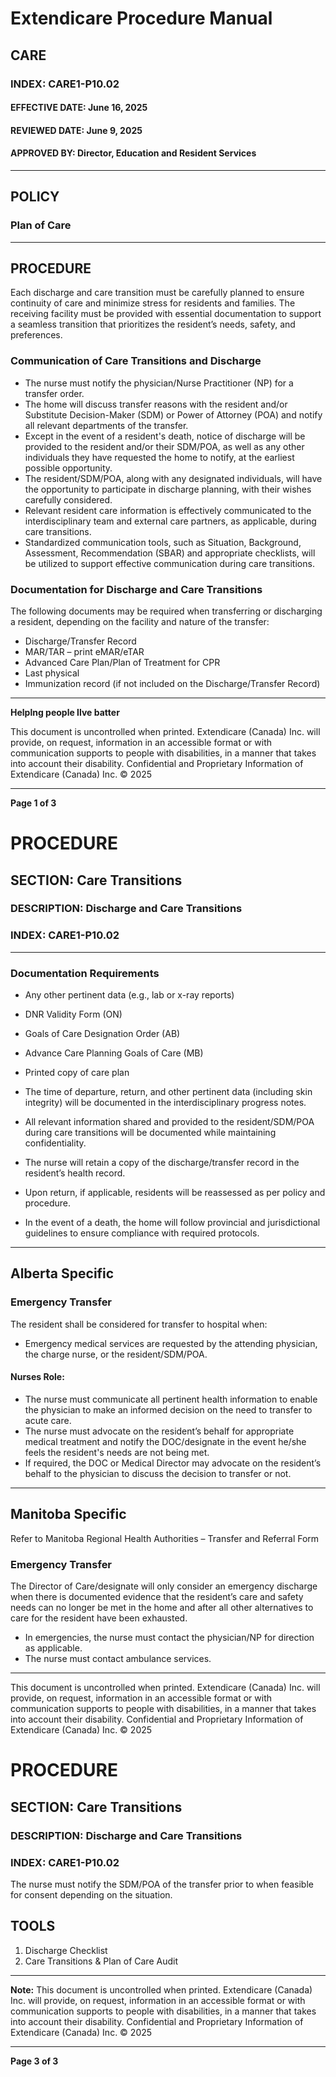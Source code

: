 # Extendicare Procedure Manual

## CARE

### INDEX: CARE1-P10.02

#### EFFECTIVE DATE: June 16, 2025

#### REVIEWED DATE: June 9, 2025

#### APPROVED BY: Director, Education and Resident Services

----

## POLICY

### Plan of Care

----

## PROCEDURE

Each discharge and care transition must be carefully planned to ensure continuity of care and minimize stress for residents and families. The receiving facility must be provided with essential documentation to support a seamless transition that prioritizes the resident’s needs, safety, and preferences.

### Communication of Care Transitions and Discharge

- The nurse must notify the physician/Nurse Practitioner (NP) for a transfer order.
- The home will discuss transfer reasons with the resident and/or Substitute Decision-Maker (SDM) or Power of Attorney (POA) and notify all relevant departments of the transfer.
- Except in the event of a resident's death, notice of discharge will be provided to the resident and/or their SDM/POA, as well as any other individuals they have requested the home to notify, at the earliest possible opportunity.
- The resident/SDM/POA, along with any designated individuals, will have the opportunity to participate in discharge planning, with their wishes carefully considered.
- Relevant resident care information is effectively communicated to the interdisciplinary team and external care partners, as applicable, during care transitions.
- Standardized communication tools, such as Situation, Background, Assessment, Recommendation (SBAR) and appropriate checklists, will be utilized to support effective communication during care transitions.

### Documentation for Discharge and Care Transitions

The following documents may be required when transferring or discharging a resident, depending on the facility and nature of the transfer:

- Discharge/Transfer Record
- MAR/TAR – print eMAR/eTAR
- Advanced Care Plan/Plan of Treatment for CPR
- Last physical
- Immunization record (if not included on the Discharge/Transfer Record)

----

**Helplng people Ilve batter**

This document is uncontrolled when printed. Extendicare (Canada) Inc. will provide, on request, information in an accessible format or with communication supports to people with disabilities, in a manner that takes into account their disability. Confidential and Proprietary Information of Extendicare (Canada) Inc. © 2025

----

**Page 1 of 3**

# PROCEDURE

## SECTION: Care Transitions
### DESCRIPTION: Discharge and Care Transitions
### INDEX: CARE1-P10.02

----

### Documentation Requirements
- Any other pertinent data (e.g., lab or x-ray reports)
- DNR Validity Form (ON)
- Goals of Care Designation Order (AB)
- Advance Care Planning Goals of Care (MB)
- Printed copy of care plan

- The time of departure, return, and other pertinent data (including skin integrity) will be documented in the interdisciplinary progress notes.
- All relevant information shared and provided to the resident/SDM/POA during care transitions will be documented while maintaining confidentiality.
- The nurse will retain a copy of the discharge/transfer record in the resident’s health record.
- Upon return, if applicable, residents will be reassessed as per policy and procedure.
- In the event of a death, the home will follow provincial and jurisdictional guidelines to ensure compliance with required protocols.

----

## Alberta Specific

### Emergency Transfer
The resident shall be considered for transfer to hospital when:
- Emergency medical services are requested by the attending physician, the charge nurse, or the resident/SDM/POA.

#### Nurses Role:
- The nurse must communicate all pertinent health information to enable the physician to make an informed decision on the need to transfer to acute care.
- The nurse must advocate on the resident’s behalf for appropriate medical treatment and notify the DOC/designate in the event he/she feels the resident's needs are not being met.
- If required, the DOC or Medical Director may advocate on the resident’s behalf to the physician to discuss the decision to transfer or not.

----

## Manitoba Specific
Refer to Manitoba Regional Health Authorities – Transfer and Referral Form

### Emergency Transfer
The Director of Care/designate will only consider an emergency discharge when there is documented evidence that the resident’s care and safety needs can no longer be met in the home and after all other alternatives to care for the resident have been exhausted.

- In emergencies, the nurse must contact the physician/NP for direction as applicable.
- The nurse must contact ambulance services.

----

This document is uncontrolled when printed.
Extendicare (Canada) Inc. will provide, on request, information in an accessible format or with communication supports to people with disabilities, in a manner that takes into account their disability. Confidential and Proprietary Information of Extendicare (Canada) Inc. © 2025

# PROCEDURE

## SECTION: Care Transitions
### DESCRIPTION: Discharge and Care Transitions
### INDEX: CARE1-P10.02

The nurse must notify the SDM/POA of the transfer prior to when feasible for consent depending on the situation.

## TOOLS
1. Discharge Checklist
2. Care Transitions & Plan of Care Audit

----

**Note:** This document is uncontrolled when printed.
Extendicare (Canada) Inc. will provide, on request, information in an accessible format or with communication supports to people with disabilities, in a manner that takes into account their disability.
Confidential and Proprietary Information of Extendicare (Canada) Inc. © 2025

----

**Page 3 of 3**